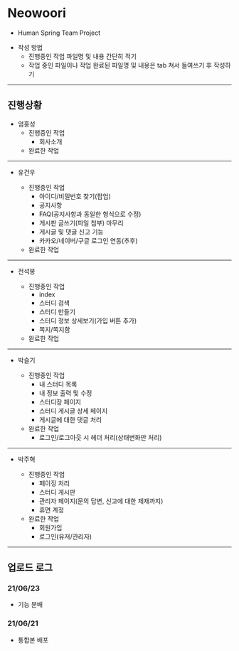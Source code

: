 # Neowoori
  * Human Spring Team Project
  - 작성 방법
    + 진행중인 작업 파일명 및 내용 간단히 적기
    + 작업 중인 파일이나 작업 완료된 파일명 및 내용은 tab 쳐서 들여쓰기 후 작성하기
---

## 진행상황
* 엄홍성
  - 진행중인 작업
    - 회사소개
  + 완료한 작업


---
* 유건우
  - 진행중인 작업
    - 아이디/비밀번호 찾기(팝업)
    - 공지사항
    - FAQ(공지사항과 동일한 형식으로 수정)
    - 게시판 글쓰기(파일 첨부) 마무리
    - 게시글 및 댓글 신고 기능
    - 카카오/네이버/구글 로그인 연동(추후)
  
  + 완료한 작업


---
* 전석봉
  - 진행중인 작업
    - index
    - 스터디 검색
    - 스터디 만들기
    - 스터디 정보 상세보기(가입 버튼 추가)
    - 쪽지/쪽지함
  
  + 완료한 작업


---
* 박슬기
  - 진행중인 작업
    - 내 스터디 목록
    - 내 정보 출력 및 수정
    - 스터디장 페이지
    - 스터디 게시글 상세 페이지
    - 게시글에 대한 댓글 처리
  
  + 완료한 작업
    - 로그인/로그아웃 시 헤더 처리(상태변화만 처리)

---
* 박주혁
  - 진행중인 작업
    - 페이징 처리
    - 스터디 게시판
    - 관리자 페이지(문의 답변, 신고에 대한 제재까지)
    - 휴면 계정
  
  + 완료한 작업
    - 회원가입
    - 로그인(유저/관리자)

---
## 업로드 로그
### 21/06/23
+ 기능 분배

### 21/06/21
+ 통합본 배포
